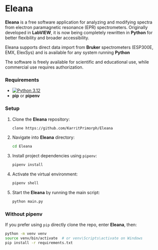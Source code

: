 # Eleana

**Eleana** is a free software application for analyzing and modifying spectra from electron paramagnetic resonance (EPR) spectrometers. Originally developed in **LabVIEW**, it is now being completely rewritten in **Python** for better flexibility and broader accessibility. 

Eleana supports direct data import from **Bruker** spectrometers (ESP300E, EMX, ElexSys) and is available for any system running **Python**

The software is freely available for scientific and educational use, while commercial use requires authorization.

### Requirements

- [![Python 3.12](https://img.shields.io/badge/python-3.12-blue.svg)](https://www.python.org/downloads/release/python-3123/)
- **pip** or **pipenv**

### Setup
1. Clone the **Eleana** repository:
    ```bash
    clone https://github.com/KarritPrimorph/Eleana
    ```
2. Navigate into **Eleana** directory:

    ```bash
    cd Eleana
    ```

3. Install project dependencies using `pipenv`:

    ```bash
    pipenv install
    ```

4. Activate the virtual environment:

    ```bash
    pipenv shell
    ```

5. Start the **Eleana** by running the main script:

    ```bash
    python main.py
    ```

### Without pipenv

If you prefer using `pip` directly clone the repo, enter **Eleana**, then:

```bash
python -m venv venv
source venv/bin/activate  # or venv\Scripts\activate on Windows
pip install -r requirements.txt
```